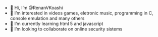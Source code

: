 - 👋 Hi, I’m @RenanVKoashi
- 👀 I’m interested in videos games, eletronic music, programming in C, console emulation and many others
- 🌱 I’m currently learning html 5 and javascript
- 💞️ I’m looking to collaborate on online security sistems


<!---
RenanVKoashi/RenanVKoashi is a ✨ special ✨ repository because its `README.md` (this file) appears on your GitHub profile.
You can click the Preview link to take a look at your changes.
--->
